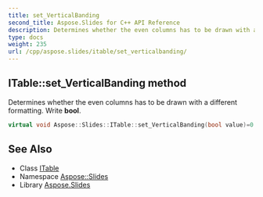 ```yaml
---
title: set_VerticalBanding
second_title: Aspose.Slides for C++ API Reference
description: Determines whether the even columns has to be drawn with a different formatting. Write bool.
type: docs
weight: 235
url: /cpp/aspose.slides/itable/set_verticalbanding/
---
```

## ITable::set_VerticalBanding method


Determines whether the even columns has to be drawn with a different formatting. Write **bool**.

```cpp
virtual void Aspose::Slides::ITable::set_VerticalBanding(bool value)=0
```

## See Also

* Class [ITable](../)
* Namespace [Aspose::Slides](../../)
* Library [Aspose.Slides](../../../)
